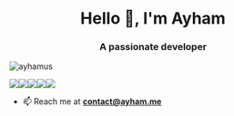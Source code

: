 <h1 align="center">Hello 👋, I'm Ayham</h1>
<h3 align="center">A passionate developer</h3>

<p align="left"> <img src="https://komarev.com/ghpvc/?username=ayhamus&label=Profile%20views&color=0e75b6&style=flat" alt="ayhamus" /> </p>
<img src="https://img.shields.io/badge/HTML-EXPERT-red"><img src="https://img.shields.io/badge/CSS-EXPERT-orange"><img src="https://img.shields.io/badge/PYTHON-EXPERT-yellow"><img src="https://img.shields.io/badge/CSHARP-GOOD-good"><img src="https://img.shields.io/badge/PHP-GOOD-purple">

- 📫 Reach me at **contact@ayham.me**

</p>
